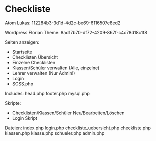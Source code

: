 # Checkliste
Atom Lukas:
112284b3-3d1d-4d2c-be69-6116507e8ed2

Wordpress Florian Theme:
8ad17b70-df72-4209-867f-c4c78d18c1f8

Seiten anzeigen:
* Startseite
* Checklisten Übersicht
* Einzelne Checklisten
* Klassen/Schüler verwalten (Alle, einzelne)
* Lehrer verwalten (Nur Admin!)
* Login
* SCSS.php

Includes:
head.php
footer.php
mysql.php

Skripte:
* Checklisten/Klassen/Schüler Neu/Bearbeiten/Löschen
* Login Skript



Dateien:
index.php
login.php
checkliste_uebersicht.php
checkliste.php
klassen.php
klasse.php
schueler.php
admin.php
